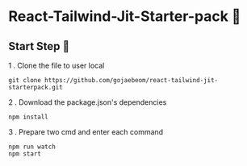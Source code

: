# React-Tailwind-Jit-Starter-pack 🍩

## Start Step 🚀
1 . Clone the file to user local 
```
git clone https://github.com/gojaebeom/react-tailwind-jit-starterpack.git
```

2 . Download the package.json's dependencies
```
npm install
```

3 . Prepare two cmd and enter each command
```
npm run watch
npm start
```